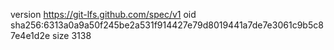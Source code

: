 version https://git-lfs.github.com/spec/v1
oid sha256:6313a0a9a50f245be2a531f914427e79d8019441a7de7e3061c9b5c87e4e1d2e
size 3138
